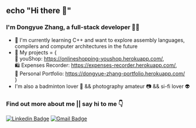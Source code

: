 ## echo "Hi there 👋"

<!--
**dongyue-zhang/dongyue-zhang** is a ✨ _special_ ✨ repository because its `README.md` (this file) appears on your GitHub profile.

Here are some ideas to get you started:

- 🔭 I’m currently working on ...
- 🌱 I’m currently learning ...
- 👯 I’m looking to collaborate on ...
- 🤔 I’m looking for help with ...
- 💬 Ask me about ...
- 📫 How to reach me: ...
- 😄 Pronouns: ...
- ⚡ Fun fact: ...
-->

### I'm Dongyue Zhang, a full-stack developer 👩‍💻
- 💪 I'm currently learning C++ and want to explore assembly languages, compilers and computer architectures in the future
- 🤖 My projects = { <br>
🛒 youShop: https://onlineshopping-youshop.herokuapp.com/, <br>
🛍️ Expenses Recorder: https://expenses-recorder.herokuapp.com/, <br>
🤩 Personal Portfolio: https://dongyue-zhang-portfolio.herokuapp.com/ <br>
} <br>
- I'm also a badminton lover 🏸 && photography amateur 📷 && si-fi lover 👽<br>
### Find out more about me || say hi to me 👇 <br>
[![Linkedin Badge](https://img.shields.io/badge/-dongyuezhang-blue?style=flat-square&logo=Linkedin&logoColor=white&link=https://www.linkedin.com/in/emrahkinay/)](
https://www.linkedin.com/in/dongyue-zhang-507549224/) [![Gmail Badge](https://img.shields.io/badge/-zhangdongyue22@gmail.com-c14438?style=flat-square&logo=Gmail&logoColor=white&link=mailto:zhangdongyue22@gmail.com)](mailto:zhangdongyue22@gmail.com)





